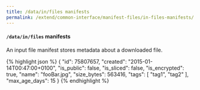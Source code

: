 ```yaml
---
title: /data/in/files manifests
permalink: /extend/common-interface/manifest-files/in-files-manifests/
---
```


#### `/data/in/files` manifests

An input file manifest stores metadata about a downloaded file.

{% highlight json %}
{
  "id": 75807657,
  "created": "2015-01-14T00:47:00+0100",
  "is_public": false,
  "is_sliced": false,
  "is_encrypted": true,
  "name": "fooBar.jpg",
  "size_bytes": 563416,
  "tags": [
    "tag1",
    "tag2"
  ],
  "max_age_days": 15
}
{% endhighlight %}